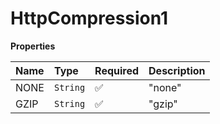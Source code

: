 # HttpCompression1

**Properties**

| Name | Type     | Required | Description |
| :--- | :------- | :------- | :---------- |
| NONE | `String` | ✅       | "none"      |
| GZIP | `String` | ✅       | "gzip"      |

